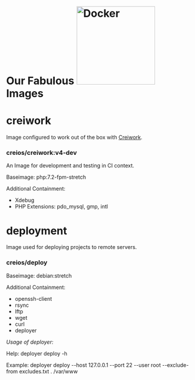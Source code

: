  
# Our Fabulous <img src="https://upload.wikimedia.org/wikipedia/commons/thumb/4/4e/Docker_%28container_engine%29_logo.svg/320px-Docker_%28container_engine%29_logo.svg.png" alt="Docker" width="210px"/> Images

# creiwork

Image configured to work out of the box with [Creiwork](https://github.com/creios/creiwork).

### creios/creiwork:v4-dev
An Image for development and testing in CI context.

Baseimage: php:7.2-fpm-stretch

Additional Containment:
 - Xdebug
 - PHP Extensions: pdo_mysql, gmp, intl
 
# deployment
Image used for deploying projects to remote servers.

### creios/deploy
Baseimage: debian:stretch

Additional Containment:
- openssh-client
- rsync
- lftp
- wget
- curl
- deployer

_Usage of deployer:_

Help:
deployer deploy -h

Example:
deployer deploy --host 127.0.0.1 --port 22 --user root --exclude-from excludes.txt . /var/www

